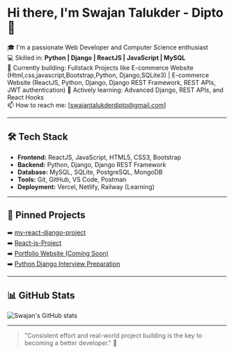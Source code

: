 # Hi there, I'm Swajan Talukder - Dipto 👋

🎓 I'm a passionate Web Developer and Computer Science enthusiast  
💻 Skilled in: **Python | Django | ReactJS | JavaScript | MySQL**  
🚀 Currently building: Fullstack Projects like E-commerce Website (Html,css,javascript,Bootstrap,Python, Django,SQLite3) | E-commerce Website (ReactJS, Python, Django, Django REST Framework, REST APIs, JWT authentication) 
🌱 Actively learning: Advanced Django, REST APIs, and React Hooks  
📫 How to reach me: [swajantalukderdipto@gmail.com]  
  

---

## 🛠 Tech Stack

- **Frontend:** ReactJS, JavaScript, HTML5, CSS3, Bootstrap  
- **Backend:** Python, Django, Django REST Framework  
- **Database:** MySQL, SQLite, PostgreSQL, MongoDB 
- **Tools:** Git, GitHub, VS Code, Postman  
- **Deployment:** Vercel, Netlify, Railway (Learning)  

---

## 📌 Pinned Projects

➡️ [my-react-django-project](https://github.com/swajan21/my-react-django-project)  
➡️ [React-js-Project](https://github.com/swajan21/React-js-Project)  
➡️ [Portfolio Website (Coming Soon)](#)  
➡️ [Python Django Interview Preparation](#)  

---

## 📊 GitHub Stats

![Swajan's GitHub stats](https://github-readme-stats.vercel.app/api?username=swajan21&show_icons=true&theme=tokyonight)  

---

> "Consistent effort and real-world project building is the key to becoming a better developer." 🚀

